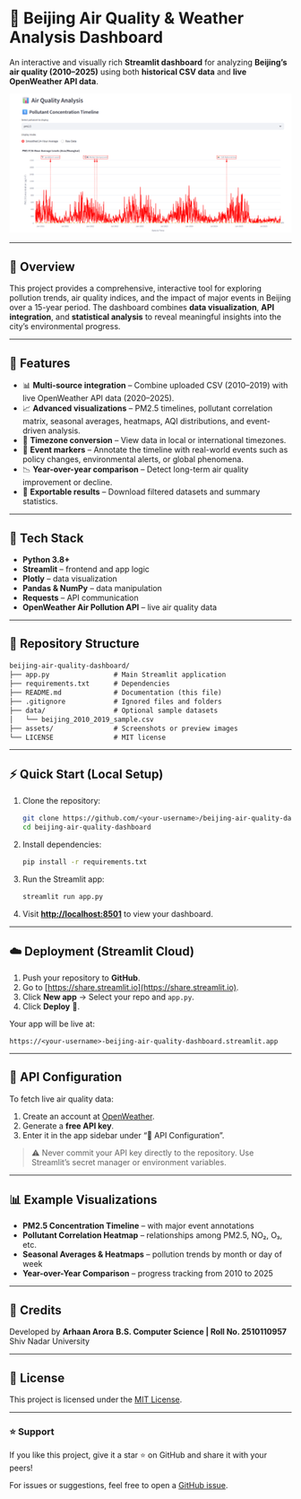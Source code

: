 # 🌆 Beijing Air Quality & Weather Analysis Dashboard

An interactive and visually rich **Streamlit dashboard** for analyzing **Beijing’s air quality (2010–2025)** using both **historical CSV data** and **live OpenWeather API data**.

![Dashboard Preview](assets/dashboard_preview.png)

---

## 🧩 Overview

This project provides a comprehensive, interactive tool for exploring pollution trends, air quality indices, and the impact of major events in Beijing over a 15-year period. The dashboard combines **data visualization**, **API integration**, and **statistical analysis** to reveal meaningful insights into the city’s environmental progress.

---

## 🚀 Features

* 📊 **Multi-source integration** – Combine uploaded CSV (2010–2019) with live OpenWeather API data (2020–2025).
* 📈 **Advanced visualizations** – PM2.5 timelines, pollutant correlation matrix, seasonal averages, heatmaps, AQI distributions, and event-driven analysis.
* 🧭 **Timezone conversion** – View data in local or international timezones.
* 🧠 **Event markers** – Annotate the timeline with real-world events such as policy changes, environmental alerts, or global phenomena.
* 📉 **Year-over-year comparison** – Detect long-term air quality improvement or decline.
* 💾 **Exportable results** – Download filtered datasets and summary statistics.

---

## 🧰 Tech Stack

* **Python 3.8+**
* **Streamlit** – frontend and app logic
* **Plotly** – data visualization
* **Pandas & NumPy** – data manipulation
* **Requests** – API communication
* **OpenWeather Air Pollution API** – live air quality data

---

## 📂 Repository Structure

```
beijing-air-quality-dashboard/
├── app.py                # Main Streamlit application
├── requirements.txt      # Dependencies
├── README.md             # Documentation (this file)
├── .gitignore            # Ignored files and folders
├── data/                 # Optional sample datasets
│   └── beijing_2010_2019_sample.csv
├── assets/               # Screenshots or preview images
└── LICENSE               # MIT license
```

---

## ⚡ Quick Start (Local Setup)

1. Clone the repository:

   ```bash
   git clone https://github.com/<your-username>/beijing-air-quality-dashboard.git
   cd beijing-air-quality-dashboard
   ```

2. Install dependencies:

   ```bash
   pip install -r requirements.txt
   ```

3. Run the Streamlit app:

   ```bash
   streamlit run app.py
   ```

4. Visit **[http://localhost:8501](http://localhost:8501)** to view your dashboard.

---

## ☁️ Deployment (Streamlit Cloud)

1. Push your repository to **GitHub**.
2. Go to [https://share.streamlit.io](https://share.streamlit.io).
3. Click **New app** → Select your repo and `app.py`.
4. Click **Deploy** 🚀.

Your app will be live at:

```
https://<your-username>-beijing-air-quality-dashboard.streamlit.app
```

---

## 🔐 API Configuration

To fetch live air quality data:

1. Create an account at [OpenWeather](https://openweathermap.org/api).
2. Generate a **free API key**.
3. Enter it in the app sidebar under “🔌 API Configuration”.

> ⚠️ Never commit your API key directly to the repository. Use Streamlit’s secret manager or environment variables.

---

## 📊 Example Visualizations

* **PM2.5 Concentration Timeline** – with major event annotations
* **Pollutant Correlation Heatmap** – relationships among PM2.5, NO₂, O₃, etc.
* **Seasonal Averages & Heatmaps** – pollution trends by month or day of week
* **Year-over-Year Comparison** – progress tracking from 2010 to 2025

---

## 🧾 Credits

Developed by **Arhaan Arora**
**B.S. Computer Science | Roll No. 2510110957**
Shiv Nadar University

---

## 📜 License

This project is licensed under the [MIT License](LICENSE).

---

### ⭐ Support

If you like this project, give it a star ⭐ on GitHub and share it with your peers!

For issues or suggestions, feel free to open a [GitHub issue](../../issues).
